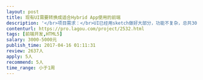 ```yaml
---                
layout: post       
title: 现有UI需要转换成适合Hybrid App使用的前端           
description: '</br>项目需求：</br>UI已经用sketch做好大部分，功能不复杂，总共30个页面左右；</br></br>人员要求</br>优先考虑广州的开发者，需要代码规范</br>建议使用诸如vue这样的框架</br>'     
contenturl: https://pro.lagou.com/project/2532.html      
tags: [前端开发,HTML5]            
salary: 3000-5000元          
publish_time: 2017-04-16 01:11:31         
review: 2637人                   
apply: 5人                   
recommend: 5人                   
time_range: 小于1周              
---                 
```

